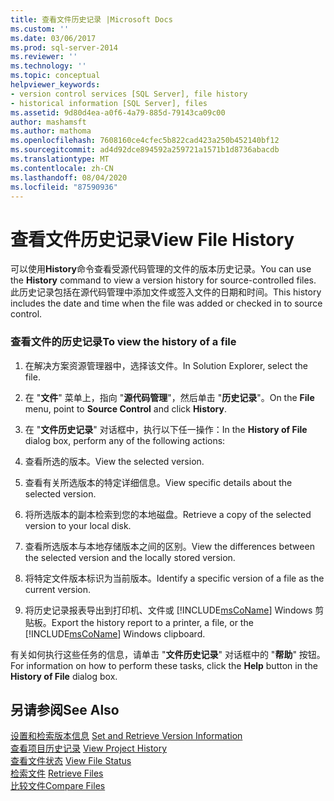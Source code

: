 ```yaml
---
title: 查看文件历史记录 |Microsoft Docs
ms.custom: ''
ms.date: 03/06/2017
ms.prod: sql-server-2014
ms.reviewer: ''
ms.technology: ''
ms.topic: conceptual
helpviewer_keywords:
- version control services [SQL Server], file history
- historical information [SQL Server], files
ms.assetid: 9d80d4ea-a0f6-4a79-885d-79143ca09c00
author: mashamsft
ms.author: mathoma
ms.openlocfilehash: 7608160ce4cfec5b822cad423a250b452140bf12
ms.sourcegitcommit: ad4d92dce894592a259721a1571b1d8736abacdb
ms.translationtype: MT
ms.contentlocale: zh-CN
ms.lasthandoff: 08/04/2020
ms.locfileid: "87590936"
---
```

# <a name="view-file-history"></a><span data-ttu-id="fb276-102">查看文件历史记录</span><span class="sxs-lookup"><span data-stu-id="fb276-102">View File History</span></span>
  <span data-ttu-id="fb276-103">可以使用**History**命令查看受源代码管理的文件的版本历史记录。</span><span class="sxs-lookup"><span data-stu-id="fb276-103">You can use the **History** command to view a version history for source-controlled files.</span></span> <span data-ttu-id="fb276-104">此历史记录包括在源代码管理中添加文件或签入文件的日期和时间。</span><span class="sxs-lookup"><span data-stu-id="fb276-104">This history includes the date and time when the file was added or checked in to source control.</span></span>  
  
### <a name="to-view-the-history-of-a-file"></a><span data-ttu-id="fb276-105">查看文件的历史记录</span><span class="sxs-lookup"><span data-stu-id="fb276-105">To view the history of a file</span></span>  
  
1.  <span data-ttu-id="fb276-106">在解决方案资源管理器中，选择该文件。</span><span class="sxs-lookup"><span data-stu-id="fb276-106">In Solution Explorer, select the file.</span></span>  
  
2.  <span data-ttu-id="fb276-107">在 "**文件**" 菜单上，指向 "**源代码管理**"，然后单击 "**历史记录**"。</span><span class="sxs-lookup"><span data-stu-id="fb276-107">On the **File** menu, point to **Source Control** and click **History**.</span></span>  
  
3.  <span data-ttu-id="fb276-108">在 "**文件历史记录**" 对话框中，执行以下任一操作：</span><span class="sxs-lookup"><span data-stu-id="fb276-108">In the **History of File** dialog box, perform any of the following actions:</span></span>  
  
4.  <span data-ttu-id="fb276-109">查看所选的版本。</span><span class="sxs-lookup"><span data-stu-id="fb276-109">View the selected version.</span></span>  
  
5.  <span data-ttu-id="fb276-110">查看有关所选版本的特定详细信息。</span><span class="sxs-lookup"><span data-stu-id="fb276-110">View specific details about the selected version.</span></span>  
  
6.  <span data-ttu-id="fb276-111">将所选版本的副本检索到您的本地磁盘。</span><span class="sxs-lookup"><span data-stu-id="fb276-111">Retrieve a copy of the selected version to your local disk.</span></span>  
  
7.  <span data-ttu-id="fb276-112">查看所选版本与本地存储版本之间的区别。</span><span class="sxs-lookup"><span data-stu-id="fb276-112">View the differences between the selected version and the locally stored version.</span></span>  
  
8.  <span data-ttu-id="fb276-113">将特定文件版本标识为当前版本。</span><span class="sxs-lookup"><span data-stu-id="fb276-113">Identify a specific version of a file as the current version.</span></span>  
  
9. <span data-ttu-id="fb276-114">将历史记录报表导出到打印机、文件或 [!INCLUDE[msCoName](../includes/msconame-md.md)] Windows 剪贴板。</span><span class="sxs-lookup"><span data-stu-id="fb276-114">Export the history report to a printer, a file, or the [!INCLUDE[msCoName](../includes/msconame-md.md)] Windows clipboard.</span></span>  
  
 <span data-ttu-id="fb276-115">有关如何执行这些任务的信息，请单击 "**文件历史记录**" 对话框中的 "**帮助**" 按钮。</span><span class="sxs-lookup"><span data-stu-id="fb276-115">For information on how to perform these tasks, click the **Help** button in the **History of File** dialog box.</span></span>  
  
## <a name="see-also"></a><span data-ttu-id="fb276-116">另请参阅</span><span class="sxs-lookup"><span data-stu-id="fb276-116">See Also</span></span>  
 <span data-ttu-id="fb276-117">[设置和检索版本信息](../../2014/database-engine/set-and-retrieve-version-information.md) </span><span class="sxs-lookup"><span data-stu-id="fb276-117">[Set and Retrieve Version Information](../../2014/database-engine/set-and-retrieve-version-information.md) </span></span>  
 <span data-ttu-id="fb276-118">[查看项目历史记录](../../2014/database-engine/view-project-history.md) </span><span class="sxs-lookup"><span data-stu-id="fb276-118">[View Project History](../../2014/database-engine/view-project-history.md) </span></span>  
 <span data-ttu-id="fb276-119">[查看文件状态](../../2014/database-engine/view-file-status.md) </span><span class="sxs-lookup"><span data-stu-id="fb276-119">[View File Status](../../2014/database-engine/view-file-status.md) </span></span>  
 <span data-ttu-id="fb276-120">[检索文件](../../2014/database-engine/retrieve-files.md) </span><span class="sxs-lookup"><span data-stu-id="fb276-120">[Retrieve Files](../../2014/database-engine/retrieve-files.md) </span></span>  
 [<span data-ttu-id="fb276-121">比较文件</span><span class="sxs-lookup"><span data-stu-id="fb276-121">Compare Files</span></span>](../../2014/database-engine/compare-files.md)  
  
  
